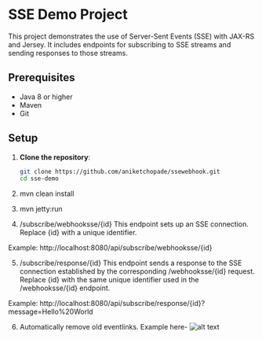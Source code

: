 # SSE Demo Project

This project demonstrates the use of Server-Sent Events (SSE) with JAX-RS and Jersey. It includes endpoints for subscribing to SSE streams and sending responses to those streams.

## Prerequisites

- Java 8 or higher
- Maven
- Git

## Setup

1. **Clone the repository**:
   ```sh
   git clone https://github.com/aniketchopade/ssewebhook.git
   cd sse-demo

2. mvn clean install

3. mvn jetty:run

4. /subscribe/webhooksse/{id}
This endpoint sets up an SSE connection. Replace {id} with a unique identifier.

Example: http://localhost:8080/api/subscribe/webhooksse/{id}

5. /subscribe/response/{id}
This endpoint sends a response to the SSE connection established by the corresponding /webhooksse/{id} request. Replace {id} with the same unique identifier used in the /webhooksse/{id} endpoint.

Example: http://localhost:8080/api/subscribe/response/{id}?message=Hello%20World


6. Automatically remove old eventlinks. Example here-
![alt text](https://github.com/aniketchopade/ssewebhook/blob/main/cleanup.png)
